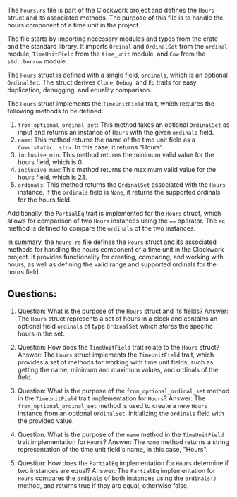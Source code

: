 The `hours.rs` file is part of the Clockwork project and defines the `Hours` struct and its associated methods. The purpose of this file is to handle the hours component of a time unit in the project.

The file starts by importing necessary modules and types from the crate and the standard library. It imports `Ordinal` and `OrdinalSet` from the `ordinal` module, `TimeUnitField` from the `time_unit` module, and `Cow` from the `std::borrow` module.

The `Hours` struct is defined with a single field, `ordinals`, which is an optional `OrdinalSet`. The struct derives `Clone`, `Debug`, and `Eq` traits for easy duplication, debugging, and equality comparison.

The `Hours` struct implements the `TimeUnitField` trait, which requires the following methods to be defined:

1. `from_optional_ordinal_set`: This method takes an optional `OrdinalSet` as input and returns an instance of `Hours` with the given `ordinals` field.
2. `name`: This method returns the name of the time unit field as a `Cow<'static, str>`. In this case, it returns "Hours".
3. `inclusive_min`: This method returns the minimum valid value for the hours field, which is 0.
4. `inclusive_max`: This method returns the maximum valid value for the hours field, which is 23.
5. `ordinals`: This method returns the `OrdinalSet` associated with the `Hours` instance. If the `ordinals` field is `None`, it returns the supported ordinals for the hours field.

Additionally, the `PartialEq` trait is implemented for the `Hours` struct, which allows for comparison of two `Hours` instances using the `==` operator. The `eq` method is defined to compare the `ordinals` of the two instances.

In summary, the `hours.rs` file defines the `Hours` struct and its associated methods for handling the hours component of a time unit in the Clockwork project. It provides functionality for creating, comparing, and working with hours, as well as defining the valid range and supported ordinals for the hours field.

## Questions:

1. Question: What is the purpose of the `Hours` struct and its fields?
   Answer: The `Hours` struct represents a set of hours in a clock and contains an optional field `ordinals` of type `OrdinalSet` which stores the specific hours in the set.

2. Question: How does the `TimeUnitField` trait relate to the `Hours` struct?
   Answer: The `Hours` struct implements the `TimeUnitField` trait, which provides a set of methods for working with time unit fields, such as getting the name, minimum and maximum values, and ordinals of the field.

3. Question: What is the purpose of the `from_optional_ordinal_set` method in the `TimeUnitField` trait implementation for `Hours`?
   Answer: The `from_optional_ordinal_set` method is used to create a new `Hours` instance from an optional `OrdinalSet`, initializing the `ordinals` field with the provided value.

4. Question: What is the purpose of the `name` method in the `TimeUnitField` trait implementation for `Hours`?
   Answer: The `name` method returns a string representation of the time unit field's name, in this case, "Hours".

5. Question: How does the `PartialEq` implementation for `Hours` determine if two instances are equal?
   Answer: The `PartialEq` implementation for `Hours` compares the `ordinals` of both instances using the `ordinals()` method, and returns true if they are equal, otherwise false.
